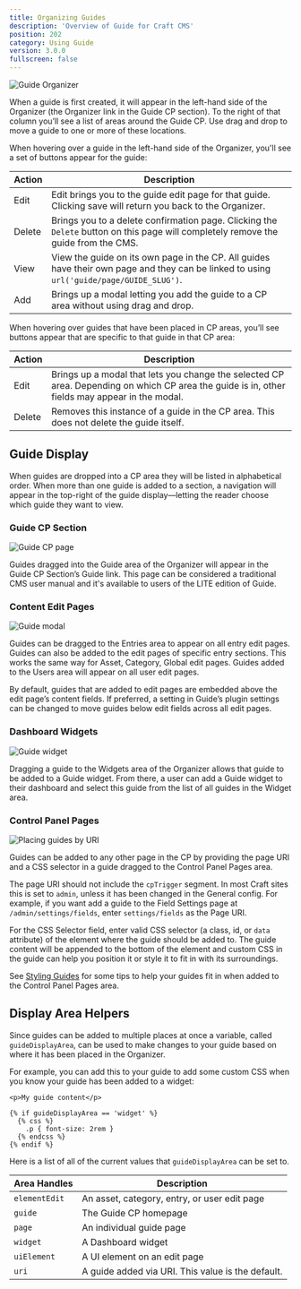 ```yaml
---
title: Organizing Guides
description: 'Overview of Guide for Craft CMS'
position: 202
category: Using Guide
version: 3.0.0
fullscreen: false
---
```


![Guide Organizer](https://wbrowar.us-east-1.linodeobjects.com/static/guide-docs/guide-organizer-grid.png?mtime=20210821151849&focal=none)

When a guide is first created, it will appear in the left-hand side of the Organizer (the Organizer link in the Guide CP section). To the right of that column you’ll see a list of areas around the Guide CP. Use drag and drop to move a guide to one or more of these locations.

When hovering over a guide in the left-hand side of the Organizer, you'll see a set of buttons appear for the guide:

| Action | Description |
| --- | --- |
| Edit | Edit brings you to the guide edit page for that guide. Clicking save will return you back to the Organizer. |
| Delete | Brings you to a delete confirmation page. Clicking the `Delete` button on this page will completely remove the guide from the CMS. |
| View | View the guide on its own page in the CP. All guides have their own page and they can be linked to using `url('guide/page/GUIDE_SLUG')`. |
| Add | Brings up a modal letting you add the guide to a CP area without using drag and drop. |

When hovering over guides that have been placed in CP areas, you’ll see buttons appear that are specific to that guide in that CP area:

| Action | Description |
| --- | --- |
| Edit | Brings up a modal that lets you change the selected CP area. Depending on which CP area the guide is in, other fields may appear in the modal. |
| Delete | Removes this instance of a guide in the CP area. This does not delete the guide itself. |

## Guide Display

When guides are dropped into a CP area they will be listed in alphabetical order. When more than one guide is added to a section, a navigation will appear in the top-right of the guide display—letting the reader choose which guide they want to view.

### Guide CP Section

![Guide CP page](https://wbrowar.us-east-1.linodeobjects.com/static/guide-docs/guide-cp-section.png?mtime=20210821152523&focal=none)

Guides dragged into the Guide area of the Organizer will appear in the Guide CP Section’s Guide link. This page can be considered a traditional CMS user manual and it's available to users of the LITE edition of Guide.

### Content Edit Pages

![Guide modal](https://wbrowar.us-east-1.linodeobjects.com/static/guide-docs/guide-edit-page.png?mtime=20210821153804&focal=none)

Guides can be dragged to the Entries area to appear on all entry edit pages. Guides can also be added to the edit pages of specific entry sections. This works the same way for Asset, Category, Global edit pages. Guides added to the Users area will appear on all user edit pages.

By default, guides that are added to edit pages are embedded above the edit page’s content fields. If preferred, a setting in Guide’s plugin settings can be changed to move guides below edit fields across all edit pages.

### Dashboard Widgets

![Guide widget](https://wbrowar.us-east-1.linodeobjects.com/static/guide-docs/guide-widget.png?mtime=20210821151907&focal=none)

Dragging a guide to the Widgets area of the Organizer allows that guide to be added to a Guide widget. From there, a user can add a Guide widget to their dashboard and select this guide from the list of all guides in the Widget area.

### Control Panel Pages

![Placing guides by URI](https://wbrowar.us-east-1.linodeobjects.com/static/guide-docs/guide-area-uri.png?mtime=20210821151855&focal=none)

Guides can be added to any other page in the CP by providing the page URI and a CSS selector in a guide dragged to the Control Panel Pages area.

<alert type="info">

The page URI should not include the `cpTrigger` segment. In most Craft sites this is set to `admin`, unless it has been changed in the General config. For example, if you want add a guide to the Field Settings page at `/admin/settings/fields`, enter `settings/fields` as the Page URI.

</alert>

For the CSS Selector field, enter valid CSS selector (a class, id, or `data` attribute) of the element where the guide should be added to. The guide content will be appended to the bottom of the element and custom CSS in the guide can help you position it or style it to fit in with its surroundings.

See [Styling Guides](/styling-guides#adding-guides-via-css-selector) for some tips to help your guides fit in when added to the Control Panel Pages area.

## Display Area Helpers

Since guides can be added to multiple places at once a variable, called `guideDisplayArea`, can be used to make changes to your guide based on where it has been placed in the Organizer.

For example, you can add this to your guide to add some custom CSS when you know your guide has been added to a widget:

```twig
<p>My guide content</p>

{% if guideDisplayArea == 'widget' %}
  {% css %}
    .p { font-size: 2rem }
  {% endcss %}
{% endif %}
```

Here is a list of all of the current values that `guideDisplayArea` can be set to.

| Area Handles | Description |
| --- | --- |
| `elementEdit` | An asset, category, entry, or user edit page |
| `guide` | The Guide CP homepage |
| `page` | An individual guide page |
| `widget` | A Dashboard widget |
| `uiElement` | A UI element on an edit page |
| `uri` | A guide added via URI. This value is the default. |




